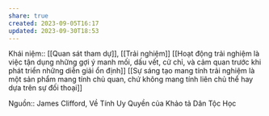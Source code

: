 ```yaml
---
share: true
created: 2023-09-05T16:17
updated: 2023-09-30T18:53
---
```

Khái niệm:: [[Quan sát tham dự]], [[Trải nghiệm]]
[[Hoạt động trải nghiệm là việc tận dụng những gợi ý manh mối, dấu vết, cử chỉ, và cảm quan trước khi phát triển những diễn giải ổn định]]
[[Sự sáng tạo mang tính trải nghiệm là một sản phẩm mang tính chủ quan, chứ không mang tính liên chủ thể hay dựa trên sự đối thoại]]

Nguồn:: James Clifford, Về Tính Uy Quyền của Khảo tả Dân Tộc Học